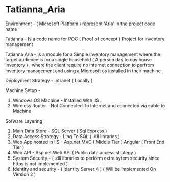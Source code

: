 # Tatianna_Aria

Environment - ( Microsoft Platform ) represent 'Aria' in the project code name

Tatianna - Is a code name for POC ( Proof of concept ) Project for inventory management

Tatianna Aria - Is a module for a Simple inventory management where the target audience is for a single household ( A person day to day house inventory ) , where the client require no internet connection to perfrom inventory management and using a Microsoft os installed in their machine 

Deployment Strategy - Intranet ( Locally ) 

Machine Setup -

1. Windows OS Machine - Installed With IIS . 
2. Wireless Router - Not Connected To Internet and connected via cable to Machine

Sofware Layering 

1. Main Data Store - SQL Server ( Sql Express ) 
2. Data Access Strategy - Linq To SQL ( .dll libraries ) 
3. Web App hosted in IIS - Asp.net MVC ( Middle Tier ) Angular ( Front End Tier ) 
4. Web API - Asp.net Web API ( Public data access strategy ) 
5. System Security - ( .dll libraries to perform extra sytem security since https is not implemented )
6. Identity and security - ( Identity Server 4 ) ( Will be implemented On Version 2 )




